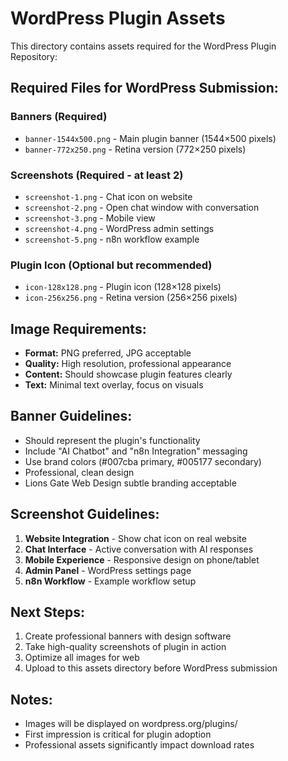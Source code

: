 # WordPress Plugin Assets

This directory contains assets required for the WordPress Plugin Repository:

## Required Files for WordPress Submission:

### Banners (Required)
- `banner-1544x500.png` - Main plugin banner (1544×500 pixels)
- `banner-772x250.png` - Retina version (772×250 pixels)

### Screenshots (Required - at least 2)
- `screenshot-1.png` - Chat icon on website
- `screenshot-2.png` - Open chat window with conversation
- `screenshot-3.png` - Mobile view
- `screenshot-4.png` - WordPress admin settings
- `screenshot-5.png` - n8n workflow example

### Plugin Icon (Optional but recommended)
- `icon-128x128.png` - Plugin icon (128×128 pixels)  
- `icon-256x256.png` - Retina version (256×256 pixels)

## Image Requirements:
- **Format:** PNG preferred, JPG acceptable
- **Quality:** High resolution, professional appearance
- **Content:** Should showcase plugin features clearly
- **Text:** Minimal text overlay, focus on visuals

## Banner Guidelines:
- Should represent the plugin's functionality
- Include "AI Chatbot" and "n8n Integration" messaging
- Use brand colors (#007cba primary, #005177 secondary)
- Professional, clean design
- Lions Gate Web Design subtle branding acceptable

## Screenshot Guidelines:
1. **Website Integration** - Show chat icon on real website
2. **Chat Interface** - Active conversation with AI responses
3. **Mobile Experience** - Responsive design on phone/tablet
4. **Admin Panel** - WordPress settings page
5. **n8n Workflow** - Example workflow setup

## Next Steps:
1. Create professional banners with design software
2. Take high-quality screenshots of plugin in action
3. Optimize all images for web
4. Upload to this assets directory before WordPress submission

## Notes:
- Images will be displayed on wordpress.org/plugins/
- First impression is critical for plugin adoption
- Professional assets significantly impact download rates
